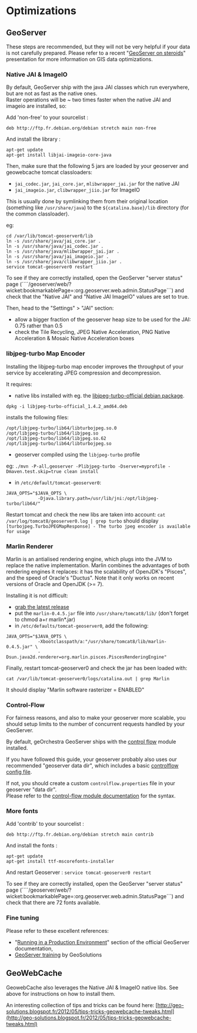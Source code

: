 # Optimizations

## GeoServer

These steps are recommended, but they will not be very helpful if your data is not carefully prepared.
Please refer to a recent "[GeoServer on steroids](http://fr.slideshare.net/geosolutions/gs-steroids-foss4ge2014)" presentation for more information on GIS data optimizations. 

### Native JAI & ImageIO

By default, GeoServer ship with the java JAI classes which run everywhere, but are not as fast as the native ones.  
Raster operations will be ~ two times faster when the native JAI and imageio are installed, so: 

Add 'non-free' to your sourcelist : 
```
deb http://ftp.fr.debian.org/debian stretch main non-free
```

And install the library :
```
apt-get update
apt-get install libjai-imageio-core-java
```

Then, make sure that the following 5 jars are loaded by your geoserver and geowebcache tomcat classloaders:
 * ```jai_codec.jar```, ```jai_core.jar```, ```mlibwrapper_jai.jar``` for the native JAI
 * ```jai_imageio.jar```, ```clibwrapper_jiio.jar``` for ImageIO

This is usually done by symlinking them from their original location (something like ```/usr/share/java```) to the ```${catalina.base}/lib``` directory (for the common classloader).

eg:
```
cd /var/lib/tomcat-geoserver0/lib
ln -s /usr/share/java/jai_core.jar .
ln -s /usr/share/java/jai_codec.jar .
ln -s /usr/share/java/mlibwrapper_jai.jar .
ln -s /usr/share/java/jai_imageio.jar .
ln -s /usr/share/java/clibwrapper_jiio.jar .
service tomcat-geoserver0 restart
```

To see if they are correctly installed, open the GeoServer "server status" page (````/geoserver/web/?wicket:bookmarkablePage=:org.geoserver.web.admin.StatusPage```) and check that the "Native JAI" and "Native JAI ImageIO" values are set to true.

Then, head to the "Settings" > "JAI" section:
 * allow a bigger fraction of the geoserver heap size to be used for the JAI: 0.75 rather than 0.5
 * check the Tile Recycling, JPEG Native Acceleration, PNG Native Acceleration & Mosaic Native Acceleration boxes


### libjpeg-turbo Map Encoder

Installing the libjpeg-turbo map encoder improves the throughput of your service by accelerating JPEG compression and decompression.

It requires:
 * native libs installed with eg. the [libjpeg-turbo-official debian package](http://sourceforge.net/projects/libjpeg-turbo/files/).
```
dpkg -i libjpeg-turbo-official_1.4.2_amd64.deb
```
installs the following files:
```
/opt/libjpeg-turbo/lib64/libturbojpeg.so.0
/opt/libjpeg-turbo/lib64/libjpeg.so
/opt/libjpeg-turbo/lib64/libjpeg.so.62
/opt/libjpeg-turbo/lib64/libturbojpeg.so
```
 * geoserver compiled using the ```libjpeg-turbo``` profile
 
 eg:
 ```./mvn -P-all,geoserver -Plibjpeg-turbo -Dserver=myprofile -Dmaven.test.skip=true clean install```

 * in ```/etc/default/tomcat-geoserver0```:
```
JAVA_OPTS="$JAVA_OPTS \
            -Djava.library.path=/usr/lib/jni:/opt/libjpeg-turbo/lib64/"
```

Restart tomcat and check the new libs are taken into account: ```cat /var/log/tomcat8/geoserver0.log | grep turbo``` should display ```[turbojpeg.TurboJPEGMapResponse] - The turbo jpeg encoder is available for usage```

### Marlin Renderer

Marlin is an antialised rendering engine, which plugs into the JVM to replace the native implementation. 
Marlin combines the advantages of both rendering engines it replaces: it has the scalability of OpenJDK's "Pisces", and the speed of Oracle's "Ductus". 
Note that it only works on recent versions of Oracle and OpenJDK (>= 7).

Installing it is not difficult:
 * [grab the latest release](https://github.com/bourgesl/marlin-renderer/releases)
 * put the ```marlin-0.4.5.jar``` file into ```/usr/share/tomcat8/lib/``` (don't forget to chmod a+r marlin*.jar)
 * in ```/etc/defaults/tomcat-geoserver0```, add the following:

```
JAVA_OPTS="$JAVA_OPTS \
            -Xbootclasspath/a:"/usr/share/tomcat8/lib/marlin-0.4.5.jar" \
            -Dsun.java2d.renderer=org.marlin.pisces.PiscesRenderingEngine"
```

Finally, restart tomcat-geoserver0 and check the jar has been loaded with:
```
cat /var/lib/tomcat-geoserver0/logs/catalina.out | grep Marlin
```
It should display "Marlin software rasterizer = ENABLED"


### Control-Flow

For fairness reasons, and also to make your geoserver more scalable, you should setup limits to the number of concurrent requests handled by your GeoServer. 

By default, geOrchestra GeoServer ships with the [control flow](http://docs.geoserver.org/stable/en/user/extensions/controlflow/index.html) module installed.

If you have followed this guide, your geoserver probably also uses our recommended "geoserver data dir", which includes a basic [controlflow config file](https://github.com/georchestra/geoserver_minimal_datadir/blob/master/controlflow.properties).

If not, you should create a custom ```controlflow.properties``` file in your geoserver "data dir".  
Please refer to the [control-flow module documentation](http://docs.geoserver.org/latest/en/user/extensions/controlflow/index.html) for the syntax.

### More fonts

Add 'contrib' to your sourcelist : 
```
deb http://ftp.fr.debian.org/debian stretch main contrib
```

And install the fonts : 
```
apt-get update
apt-get install ttf-mscorefonts-installer
```

And restart Geoserver : `service tomcat-geoserver0 restart`

To see if they are correctly installed, open the GeoServer "server status" page (````/geoserver/web/?wicket:bookmarkablePage=:org.geoserver.web.admin.StatusPage```) and check that there are 72 fonts available.

### Fine tuning

Please refer to these excellent references:
 * "[Running in a Production Environment](http://docs.geoserver.org/stable/en/user/production/index.html)" section of the official GeoServer documentation,
 * [GeoServer training](http://geoserver.geo-solutions.it/edu/en/index.html) by GeoSolutions


## GeoWebCache

GeowebCache also leverages the Native JAI & ImageIO native libs. See above for instructions on how to install them.

An interesting collection of tips and tricks can be found here: [http://geo-solutions.blogspot.fr/2012/05/tips-tricks-geowebcache-tweaks.html](http://geo-solutions.blogspot.fr/2012/05/tips-tricks-geowebcache-tweaks.html)
